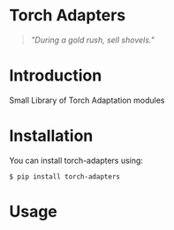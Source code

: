 # Torch Adapters

> <em>"During a gold rush, sell shovels."</em>

# Introduction

Small Library of Torch Adaptation modules

# Installation

You can install torch-adapters using:

    $ pip install torch-adapters

# Usage

